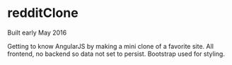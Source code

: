 # redditClone

Built early May 2016

Getting to know AngularJS by making a mini clone of a favorite site. All frontend, no backend so data not set to persist. Bootstrap used for styling.
